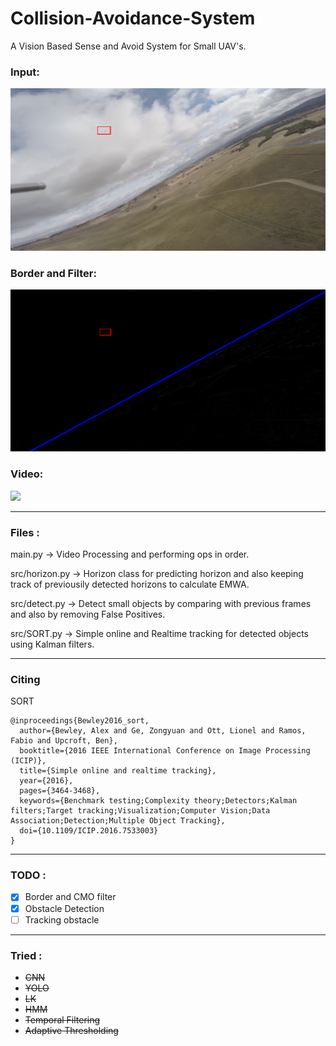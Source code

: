 # Collision-Avoidance-System
A Vision Based Sense and Avoid System for Small UAV's.

### Input:
![](images/Input.png)

### Border and Filter:
![](images/CMO.png)

### Video:
![](images/stable.gif)

---

### Files :

main.py   ->  Video Processing and performing ops in order.

src/horizon.py  ->  Horizon class for predicting horizon and also keeping track of previousily detected horizons to calculate EMWA.

src/detect.py   ->  Detect small objects by comparing with previous frames and also by removing False Positives.

src/SORT.py     ->  Simple online and Realtime tracking for detected objects using Kalman filters.

---

### Citing

SORT

    @inproceedings{Bewley2016_sort,
      author={Bewley, Alex and Ge, Zongyuan and Ott, Lionel and Ramos, Fabio and Upcroft, Ben},
      booktitle={2016 IEEE International Conference on Image Processing (ICIP)},
      title={Simple online and realtime tracking},
      year={2016},
      pages={3464-3468},
      keywords={Benchmark testing;Complexity theory;Detectors;Kalman filters;Target tracking;Visualization;Computer Vision;Data Association;Detection;Multiple Object Tracking},
      doi={10.1109/ICIP.2016.7533003}
    }
    
---

### TODO :

- [x] Border and CMO filter
- [x] Obstacle Detection
- [ ] Tracking obstacle

---

### Tried : 

- ~~CNN~~
- ~~YOLO~~
- ~~LK~~
- ~~HMM~~
- ~~Temporal Filtering~~
- ~~Adaptive Thresholding~~
